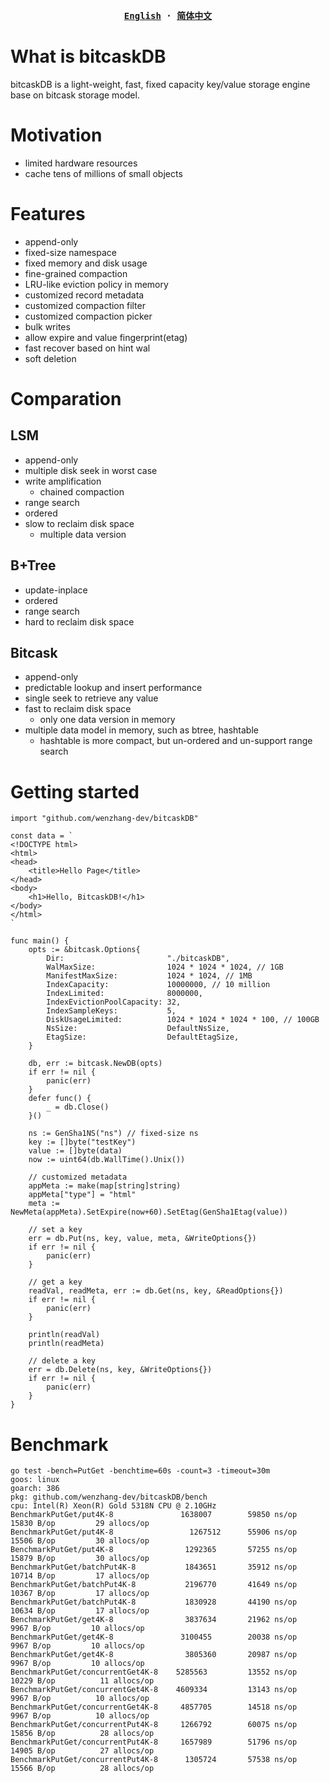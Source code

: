 <div align="center">
<strong>
<samp>

[English](https://github.com/wenzhang-dev/bitcaskDB/blob/main/README.md) · [简体中文](https://github.com/wenzhang-dev/bitcaskDB/blob/main/README-CN.md)

</samp>
</strong>
</div>

# What is bitcaskDB

bitcaskDB is a light-weight, fast, fixed capacity key/value storage engine base on bitcask storage model.


# Motivation

- limited hardware resources
- cache tens of millions of small objects


# Features
- append-only
- fixed-size namespace
- fixed memory and disk usage
- fine-grained compaction
- LRU-like eviction policy in memory
- customized record metadata
- customized compaction filter
- customized compaction picker
- bulk writes
- allow expire and value fingerprint(etag)
- fast recover based on hint wal
- soft deletion


# Comparation

## LSM
- append-only
- multiple disk seek in worst case
- write amplification
  - chained compaction
- range search
- ordered
- slow to reclaim disk space
  - multiple data version


## B+Tree
- update-inplace
- ordered
- range search
- hard to reclaim disk space


## Bitcask
- append-only
- predictable lookup and insert performance
- single seek to retrieve any value
- fast to reclaim disk space
  - only one data version in memory
- multiple data model in memory, such as btree, hashtable
  - hashtable is more compact, but un-ordered and un-support range search


# Getting started


```golang
import "github.com/wenzhang-dev/bitcaskDB"

const data = `
<!DOCTYPE html>
<html>
<head>
    <title>Hello Page</title>
</head>
<body>
    <h1>Hello, BitcaskDB!</h1>
</body>
</html>
`

func main() {
    opts := &bitcask.Options{
        Dir:                       "./bitcaskDB",
        WalMaxSize:                1024 * 1024 * 1024, // 1GB
        ManifestMaxSize:           1024 * 1024, // 1MB
        IndexCapacity:             10000000, // 10 million
        IndexLimited:              8000000,
        IndexEvictionPoolCapacity: 32,
        IndexSampleKeys:           5,
        DiskUsageLimited:          1024 * 1024 * 1024 * 100, // 100GB
        NsSize:                    DefaultNsSize,
        EtagSize:                  DefaultEtagSize,
    }

    db, err := bitcask.NewDB(opts)
    if err != nil {
        panic(err)
    }
    defer func() {
        _ = db.Close()
    }()

    ns := GenSha1NS("ns") // fixed-size ns
    key := []byte("testKey")
    value := []byte(data)
    now := uint64(db.WallTime().Unix())

    // customized metadata
    appMeta := make(map[string]string)
    appMeta["type"] = "html"
    meta := NewMeta(appMeta).SetExpire(now+60).SetEtag(GenSha1Etag(value))

    // set a key
    err = db.Put(ns, key, value, meta, &WriteOptions{})
    if err != nil {
        panic(err)
    }

    // get a key
    readVal, readMeta, err := db.Get(ns, key, &ReadOptions{})
    if err != nil {
        panic(err)
    }

    println(readVal)
    println(readMeta)

    // delete a key
    err = db.Delete(ns, key, &WriteOptions{})
    if err != nil {
        panic(err)
    }
}
```

# Benchmark

```
go test -bench=PutGet -benchtime=60s -count=3 -timeout=30m
goos: linux
goarch: 386
pkg: github.com/wenzhang-dev/bitcaskDB/bench
cpu: Intel(R) Xeon(R) Gold 5318N CPU @ 2.10GHz
BenchmarkPutGet/put4K-8         	  1638007	     59850 ns/op	   15830 B/op	      29 allocs/op
BenchmarkPutGet/put4K-8         	    1267512	     55906 ns/op	   15506 B/op	      30 allocs/op
BenchmarkPutGet/put4K-8         	   1292365	     57255 ns/op	   15879 B/op	      30 allocs/op
BenchmarkPutGet/batchPut4K-8    	   1843651	     35912 ns/op	   10714 B/op	      17 allocs/op
BenchmarkPutGet/batchPut4K-8    	   2196770	     41649 ns/op	   10367 B/op	      17 allocs/op
BenchmarkPutGet/batchPut4K-8    	   1830928	     44190 ns/op	   10634 B/op	      17 allocs/op
BenchmarkPutGet/get4K-8         	   3837634	     21962 ns/op	    9967 B/op	      10 allocs/op
BenchmarkPutGet/get4K-8         	  3100455	     20038 ns/op	    9967 B/op	      10 allocs/op
BenchmarkPutGet/get4K-8         	   3805360	     20987 ns/op	    9967 B/op	      10 allocs/op
BenchmarkPutGet/concurrentGet4K-8    5285563	     13552 ns/op      10229 B/op	      11 allocs/op
BenchmarkPutGet/concurrentGet4K-8    4609334	     13143 ns/op       9967 B/op	      10 allocs/op
BenchmarkPutGet/concurrentGet4K-8     4857705	     14518 ns/op       9967 B/op	      10 allocs/op
BenchmarkPutGet/concurrentPut4K-8     1266792	     60075 ns/op      15856 B/op	      28 allocs/op
BenchmarkPutGet/concurrentPut4K-8     1657989	     51796 ns/op      14905 B/op	      27 allocs/op
BenchmarkPutGet/concurrentPut4K-8      1305724	     57538 ns/op      15566 B/op	      28 allocs/op
```

